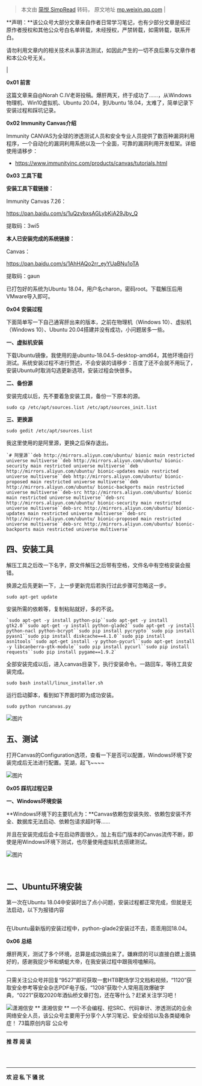 > 本文由 [简悦 SimpRead](http://ksria.com/simpread/) 转码， 原文地址 [mp.weixin.qq.com](https://mp.weixin.qq.com/s/Ri_MCXTKSsHqOKEGOse1Cw)
| 

**声明：**该公众号大部分文章来自作者日常学习笔记，也有少部分文章是经过原作者授权和其他公众号白名单转载，未经授权，严禁转载，如需转载，联系开白。

请勿利用文章内的相关技术从事非法测试，如因此产生的一切不良后果与文章作者和本公众号无关。

 |

  

**0x01 前言**

这篇文章来自@Norah C.Ⅳ老哥投稿。爆肝两天，终于成功了……，从Windows物理机、Win10虚拟机、Ubuntu 20.04，到Ubuntu 18.04，太难了，简单记录下安装过程和踩坑记录。

  

**0x02 Immunity Canvas介绍**

Immunity CANVAS为全球的渗透测试人员和安全专业人员提供了数百种漏洞利用程序，一个自动化的漏洞利用系统以及一个全面，可靠的漏洞利用开发框架。详细使用请移步：

*   https://www.immunityinc.com/products/canvas/tutorials.html
    

  

****0x03 工具下载****

**安装工具下载链接：**

Immunity Canvas 7.26：

https://pan.baidu.com/s/1uQzvbxsAGLybKiA29Jby_Q

提取码：3wi5

  

**本人已安装完成的系统链接：**

Canvas：

https://pan.baidu.com/s/1AhHAQo2rr_eyYUaBNu1oTA

提取码：gaun

  

已打包好的系统为Ubuntu 18.04，用户名charon，密码root。下载解压后用VMware导入即可。

  

**0x04 安装过程**

下面简单写一下自己通宵肝出来的版本，之前在物理机（Windows 10）、虚拟机（Windows 10）、Ubuntu 20.04搭建并没有成功，小问题居多一些。

  

**一、虚拟机安装**

下载Ubuntu镜像，我使用的是ubuntu-18.04.5-desktop-amd64，其他环境自行测试。系统安装过程不进行赘述，不会安装的请移步：百度了还不会就不用玩了，安装Ubuntu时取消勾选更新选项，安装过程会快很多。

  

**二、备份源**

安装完成以后，先不要着急安装工具，备份一下原本的源。

```
sudo cp /etc/apt/sources.list /etc/apt/sources_init.list
```

  

**三、更换源**

```
sudo gedit /etc/apt/sources.list
```

我这里使用的是阿里源，更换之后保存退出。  

```
`# 阿里源``deb http://mirrors.aliyun.com/ubuntu/ bionic main restricted universe multiverse``deb http://mirrors.aliyun.com/ubuntu/ bionic-security main restricted universe multiverse``deb http://mirrors.aliyun.com/ubuntu/ bionic-updates main restricted universe multiverse``deb http://mirrors.aliyun.com/ubuntu/ bionic-proposed main restricted universe multiverse``deb http://mirrors.aliyun.com/ubuntu/ bionic-backports main restricted universe multiverse``deb-src http://mirrors.aliyun.com/ubuntu/ bionic main restricted universe multiverse``deb-src http://mirrors.aliyun.com/ubuntu/ bionic-security main restricted universe multiverse``deb-src http://mirrors.aliyun.com/ubuntu/ bionic-updates main restricted universe multiverse``deb-src http://mirrors.aliyun.com/ubuntu/ bionic-proposed main restricted universe multiverse``deb-src http://mirrors.aliyun.com/ubuntu/ bionic-backports main restricted universe multiverse`
```

  

**四、安装工具**
----------

解压工具之后改一下名字，原文件解压之后带有空格，文件名中有空格安装会报错。

  

换源之后先更新一下，上一步更新完后若执行过此步骤可忽略这一步。

```
sudo apt-get update
```

安装所需的依赖等，复制粘贴就好，多的不说。  

```
`sudo apt-get -y install python-pip``sudo apt-get -y install gtk2.0``sudo apt-get -y install python-glade2``sudo apt-get -y install python-nacl python-bcrypt``sudo pip install pycrypto``sudo pip install pyasn1``sudo pip install diskcache==4.1.0``sudo pip install asn1tools``sudo apt-get install -y python-pycurl``sudo apt-get install -y libcanberra-gtk-module``sudo pip install pycurl``sudo pip install requests``sudo pip install pygame==1.9.2`
```

全部安装完成以后，进入canvas目录下，执行安装命令。一路回车，等待工具安装完成。  

```
sudo bash install/linux_installer.sh
```

  

运行启动脚本，看到如下界面时即为成功安装。

```
sudo python runcanvas.py
```

![图片](https://mmbiz.qpic.cn/mmbiz_png/XOPdGZ2MYOfvKMp6fX8iaYM7VJAXhzzuVy8C2400bC4hbNzAqKqxw0CQKwSwCLjo5XjNgPuQe1b3zHyLTt5RQrw/640?wx_fmt=png&tp=webp&wxfrom=5&wx_lazy=1&wx_co=1)

  

**五、测试**
--------

打开Canvas的Configuration选项，查看一下是否可以配置，Windows环境下安装完成后无法进行配置。芜湖，起飞~~~~

![图片](https://mmbiz.qpic.cn/mmbiz_png/XOPdGZ2MYOfvKMp6fX8iaYM7VJAXhzzuVC9IorZtoLpNt1I6teDvTBvdibqLgHh01e5uFEdQrznfwjBbKrUTAdng/640?wx_fmt=png&tp=webp&wxfrom=5&wx_lazy=1&wx_co=1)

  

**0x05 踩坑过程记录**

**一、Windows环境安装**

**Windows环境下的主要坑点为：**Canvas依赖包安装失败、依赖包安装不齐全、数据库无法启动、依赖包请求超时等……

  

并且在安装完成后会卡在启动界面很久，加上有后门版本的Canvas流传不断，即使是用Windows环境下测试，也尽量使用虚拟机去搭建测试。

![图片](https://mmbiz.qpic.cn/mmbiz_jpg/XOPdGZ2MYOfvKMp6fX8iaYM7VJAXhzzuVRuVFia63eicPubCSCF1WkBB1flTyrbb001ZF4MHWEjflicuRcicoicb7PZg/640?wx_fmt=jpeg&tp=webp&wxfrom=5&wx_lazy=1&wx_co=1)  

![图片](data:image/gif;base64,iVBORw0KGgoAAAANSUhEUgAAAAEAAAABCAYAAAAfFcSJAAAADUlEQVQImWNgYGBgAAAABQABh6FO1AAAAABJRU5ErkJggg==)

![图片](data:image/gif;base64,iVBORw0KGgoAAAANSUhEUgAAAAEAAAABCAYAAAAfFcSJAAAADUlEQVQImWNgYGBgAAAABQABh6FO1AAAAABJRU5ErkJggg==)

  

**二、Ubuntu环境安装**
----------------

第一次在Ubuntu 18.04中安装时出了点小问题，安装过程都正常完成，但就是无法启动，以下为报错内容

![图片](data:image/gif;base64,iVBORw0KGgoAAAANSUhEUgAAAAEAAAABCAYAAAAfFcSJAAAADUlEQVQImWNgYGBgAAAABQABh6FO1AAAAABJRU5ErkJggg==)

  

在Ubuntu最新版的安装过程中，python-glade2安装过不去，乖乖用回18.04。

  

**0x06 总结**

爆肝两天，测试了多个环境，总算是成功搞出来了。嫌麻烦的可以直接白嫖上面搞好的，感谢我捉少爷和蜻蜓大帝，在我安装过程中跟我唠嗑解闷。

  

* * *

  

只需关注公众号并回复“9527”即可获取一套HTB靶场学习文档和视频，“1120”获取安全参考等安全杂志PDF电子版，“1208”获取个人常用高效爆破字典，“0221”获取2020年酒仙桥文章打包，还在等什么？赶紧关注学习吧！

 ![潇湘信安](http://mmbiz.qpic.cn/mmbiz_png/XOPdGZ2MYOdSMdwH23ehXbQrbUlOvt6YLhRjHMxGMsH55CSVdlMC0XEwtoAQI06hia8rd371BcDnQ8bfRmP4YqA/0?wx_fmt=png) ** 潇湘信安 ** 一个不会编程、挖SRC、代码审计、渗透测试的业余网络安全人员，该公众号主要用于分享个人学习笔记、安全经验以及各类疑难杂症！ 73篇原创内容   公众号

* * *

**推 荐 阅 读**

  

  

  

[![图片](data:image/gif;base64,iVBORw0KGgoAAAANSUhEUgAAAAEAAAABCAYAAAAfFcSJAAAADUlEQVQImWNgYGBgAAAABQABh6FO1AAAAABJRU5ErkJggg==)](http://mp.weixin.qq.com/s?__biz=Mzg4NTUwMzM1Ng==&mid=2247486401&idx=1&sn=1104aa3e7f2974e647d924dfde83e6af&chksm=cfa6afd2f8d126c47d81afd02f112daea41bce45305636e3bba9a67fbdcf6dbd0e88ff786254&scene=21#wechat_redirect)

[![图片](data:image/gif;base64,iVBORw0KGgoAAAANSUhEUgAAAAEAAAABCAYAAAAfFcSJAAAADUlEQVQImWNgYGBgAAAABQABh6FO1AAAAABJRU5ErkJggg==)](http://mp.weixin.qq.com/s?__biz=Mzg4NTUwMzM1Ng==&mid=2247486327&idx=1&sn=71fc57dc96c7e3b1806993ad0a12794a&chksm=cfa6af64f8d1267259efd56edab4ad3cd43331ec53d3e029311bae1da987b2319a3cb9c0970e&scene=21#wechat_redirect)

[![图片](data:image/gif;base64,iVBORw0KGgoAAAANSUhEUgAAAAEAAAABCAYAAAAfFcSJAAAADUlEQVQImWNgYGBgAAAABQABh6FO1AAAAABJRU5ErkJggg==)](http://mp.weixin.qq.com/s?__biz=Mzg4NTUwMzM1Ng==&mid=2247484585&idx=1&sn=28a90949e019f9059cf9b48f4d888b2d&chksm=cfa6a0baf8d129ac29061ecee4f459fa8a13d35e68e4d799d5667b1f87dcc76f5bf1604fe5c5&scene=21#wechat_redirect)

* * *

**欢 迎 私 下 骚 扰**

  

  

![图片](data:image/gif;base64,iVBORw0KGgoAAAANSUhEUgAAAAEAAAABCAYAAAAfFcSJAAAADUlEQVQImWNgYGBgAAAABQABh6FO1AAAAABJRU5ErkJggg==)